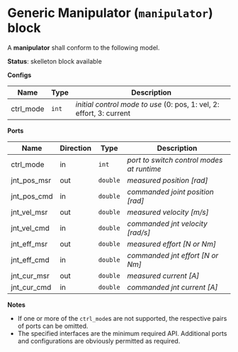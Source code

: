 # Generic Manipulator (`manipulator`) block

A **manipulator** shall conform to the following model.

**Status**: skelleton block available

**Configs**

| Name      | Type  | Description                                                          |
|-----------|-------|----------------------------------------------------------------------|
| ctrl_mode | `int` | *initial control mode to use* (0: pos, 1: vel, 2: effort, 3: current |

**Ports**

| Name      | Direction | Type     | Description                               |
|-----------|-----------|----------|-------------------------------------------|
| ctrl_mode | in        | `int`    | *port to switch control modes at runtime* |
| jnt_pos_msr   | out       | `double` | *measured position [rad]*                 |
| jnt_pos_cmd   | in        | `double` | *commanded joint position [rad]*          |
| jnt_vel_msr   | out       | `double` | *measured velocity [m/s]*                 |
| jnt_vel_cmd   | in        | `double` | *commanded jnt velocity [rad/s]*          |
| jnt_eff_msr   | out       | `double` | *measured effort [N or Nm]*               |
| jnt_eff_cmd   | in        | `double` | *commanded jnt effort [N or Nm]*          |
| jnt_cur_msr   | out       | `double` | *measured current [A]*                    |
| jnt_cur_cmd   | in        | `double` | *commanded jnt current [A]*               |


**Notes** 

- If one or more of the `ctrl_mode`s are not supported, the respective
  pairs of ports can be omitted.
- The specified interfaces are the minimum required API. Additional
  ports and configurations are obviously permitted as required.

